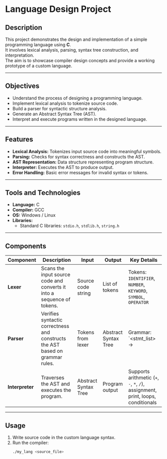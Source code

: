 # Language Design Project

## Description
This project demonstrates the design and implementation of a simple programming language using **C**.  
It involves lexical analysis, parsing, syntax tree construction, and interpretation.  
The aim is to showcase compiler design concepts and provide a working prototype of a custom language.

---

## Objectives
- Understand the process of designing a programming language.
- Implement lexical analysis to tokenize source code.
- Build a parser for syntactic structure analysis.
- Generate an Abstract Syntax Tree (AST).
- Interpret and execute programs written in the designed language.

---

## Features
- **Lexical Analysis:** Tokenizes input source code into meaningful symbols.
- **Parsing:** Checks for syntax correctness and constructs the AST.
- **AST Representation:** Data structure representing program structure.
- **Interpreter:** Executes the AST to produce output.
- **Error Handling:** Basic error messages for invalid syntax or tokens.

---

## Tools and Technologies
- **Language:** C  
- **Compiler:** GCC  
- **OS:** Windows / Linux  
- **Libraries:**
  - Standard C libraries: `stdio.h`, `stdlib.h`, `string.h`

---

## Components

| Component   | Description | Input | Output | Key Details |
|-------------|-------------|-------|--------|-------------|
| **Lexer**   | Scans the input source code and converts it into a sequence of tokens. | Source code string | List of tokens | Tokens: `IDENTIFIER`, `NUMBER`, `KEYWORD`, `SYMBOL`, `OPERATOR` |
| **Parser**  | Verifies syntactic correctness and constructs the AST based on grammar rules. | Tokens from lexer | Abstract Syntax Tree | Grammar: `<stmt_list> -> <stmt> | <stmt> <stmt_list>`<br>Statement Types: `assignment`, `print`, `loop`, `conditional` |
| **Interpreter** | Traverses the AST and executes the program. | Abstract Syntax Tree | Program output | Supports arithmetic (`+`, `-`, `*`, `/`), assignment, print, loops, conditionals |

---

## Usage
1. Write source code in the custom language syntax.
2. Run the compiler:
   ```bash
   ./my_lang <source_file>
